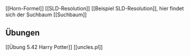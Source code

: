 [[Horn-Formel]]
[[SLD-Resolution]]
[[Beispiel SLD-Resolution]], hier findet sich der Suchbaum
[[Suchbaum]]

## Übungen
[[Übung 5.42 Harry Potter]]
[[uncles.pl]]
